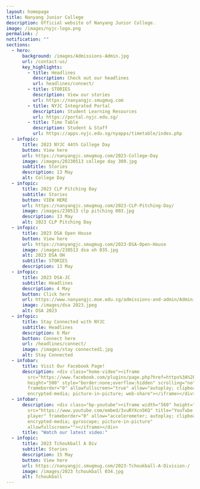 ```yaml
---
layout: homepage
title: Nanyang Junior College
description: Official website of Nanyang Junior College.
image: /images/nyjc-logo.png
permalink: /
notification: ""
sections:
  - hero:
      background: /images/Admissions-Admin.jpg
      url: /contact-us/
      key_highlights:
        - title: Headlines
          description: Check out our headlines
          url: headlines/connect/
        - title: STORIES
          description: View our stories
          url: https://nanyangjc.smugmug.com
        - title: NYJC Integrated Portal
          description: Student Learning Resources
          url: https://portal.nyjc.edu.sg/
        - title: Time Table
          description: Student & Staff
          url: https://apps.nyjc.edu.sg/nyapps/timetable/index.php
  - infopic:
      title: 2023 NYJC 44th College Day
      button: View here
      url: https://nanyangjc.smugmug.com/2023-College-Day
      image: /images/20230513 college day 309.jpg
      subtitle: Stories
      description: 13 May
      alt: College Day
  - infopic:
      title: 2023 CLP Pitching Day
      subtitle: Stories
      button: VIEW HERE
      url: https://nanyangjc.smugmug.com/2023-CLP-Pitching-Day/
      image: /images/230513 clp pitching 003.jpg
      description: 13 May
      alt: 2023 CLP Pitching Day
  - infopic:
      title: 2023 DSA Open House
      button: View here
      url: https://nanyangjc.smugmug.com/2023-DSA-Open-House
      image: /images/230513 dsa oh 035.jpg
      alt: 2023 DSA OH
      subtitle: STORIES
      description: 13 May
  - infopic:
      title: 2023 DSA-JC
      subtitle: Headlines
      description: 4 May
      button: Click here
      url: https://www.nanyangjc.moe.edu.sg/admissions-and-admin/Administration/dsa/
      image: /images/dsa 2023.jpeg
      alt: DSA 2023
  - infopic:
      title: Stay Connected with NYJC
      subtitle: Headlines
      description: 6 Mar
      button: Connect here
      url: /headlines/connect/
      image: /images/stay connected1.jpg
      alt: Stay Connected
  - infobar:
      title: Visit Our Facebook Page!
      description: <div class="home-video"><iframe
        src="https://www.facebook.com/plugins/page.php?href=https%3A%2F%2Fwww.facebook.com%2FNanyangjc%2F&tabs=timeline&width=340&height=500&small_header=false&adapt_container_width=true&hide_cover=false&show_facepile=true&appId"
        height="500" style="border:none;overflow:hidden" scrolling="no"
        frameborder="0" allowfullscreen="true" allow="autoplay; clipboard-write;
        encrypted-media; picture-in-picture; web-share"></iframe></div>
  - infobar:
      description: <div class="bp-youtube"><iframe width="560" height="315"
        src="https://www.youtube.com/embed/3vuRYXcn5KQ" title="YouTube video
        player" frameborder="0" allow="accelerometer; autoplay; clipboard-write;
        encrypted-media; gyroscope; picture-in-picture"
        allowfullscreen=""></iframe></div>
      title: "Watch our latest video:"
  - infopic:
      title: 2023 Tchoukball A Div
      subtitle: Stories
      description: 15 May
      button: View here
      url: https://nanyangjc.smugmug.com/2023-Tchoukball-A-Division-/
      image: /images/2023 tchoukball 034.jpg
      alt: Tchoukball
---
```

